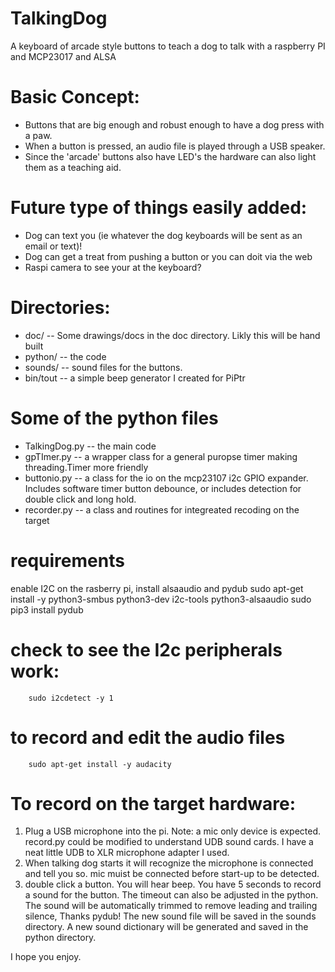 # TalkingDog
A keyboard of arcade style buttons to teach a dog to talk with a raspberry PI and MCP23017 and ALSA
# Basic Concept:
* Buttons that are big enough and robust enough to have a dog press with a paw.
* When a button is pressed, an audio file is played through a USB speaker.
* Since the 'arcade' buttons also have LED's the hardware can also light them as a teaching aid.
  
# Future type of things easily added:
* Dog can text you (ie whatever the dog keyboards will be sent as an email or text)!
* Dog can get a treat from pushing a button or you can doit via the web
* Raspi camera to see your at the keyboard?
  
# Directories:
* doc/ -- Some drawings/docs in the doc directory.  Likly this will be hand built
* python/ -- the code
* sounds/ -- sound files for the buttons.
* bin/tout -- a simple beep generator I created for PiPtr

# Some of the python files
* TalkingDog.py -- the main code
* gpTImer.py    -- a wrapper class for a general puropse timer making threading.Timer more friendly
* buttonio.py   -- a class for the io on the mcp23107 i2c GPIO expander. Includes software timer button debounce, or includes detection for double click and long hold.
* recorder.py   -- a class and routines for integreated recoding on the target

# requirements
enable I2C on the rasberry pi, install alsaaudio and pydub
        sudo apt-get install -y python3-smbus python3-dev i2c-tools python3-alsaaudio
        sudo pip3 install pydub

# check to see the I2c peripherals work:
        sudo i2cdetect -y 1

# to record and edit the audio files
        sudo apt-get install -y audacity

# To record on the target hardware:
1. Plug a USB microphone into the pi.  Note: a mic only device is expected.  record.py could be modified to understand UDB sound cards.  I have a neat little UDB to XLR microphone adapter I used.
2. When talking dog starts it will recognize the microphone is connected and tell you so.  mic muist be connected before start-up to be detected.
3. double click a button.  You will hear beep.  You have 5 seconds to record a sound for the button.  The timeout can also be adjusted in the python.  The sound will be automatically trimmed to remove leading and trailing silence, Thanks pydub!  The new sound file will be saved in the sounds directory.  A new sound dictionary will be generated and saved in the python directory.

I hope you enjoy.
